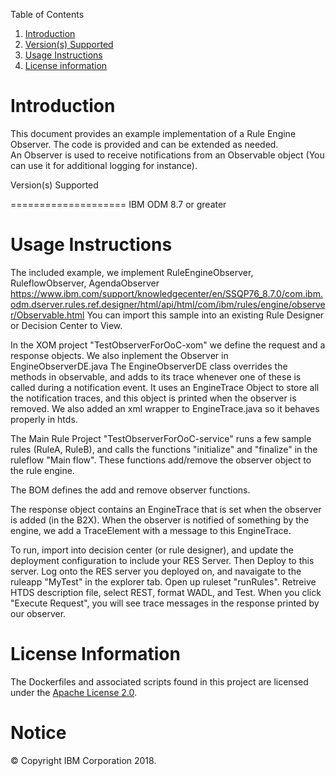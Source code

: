 Table of Contents

1. [Introduction](#intro)
2. [Version(s) Supported](#versions)
3. [Usage Instructions](#instruction)
4. [License information](#license)

Introduction<a name="intro"></a>
============

This document provides an example implementation of a Rule Engine Observer. The code is provided and can be extended as needed.  
An Observer is used to receive notifications from an Observable object (You can use it for additional logging for instance).


Version(s) Supported<a name="versions"></a>

====================
IBM ODM 8.7 or greater

Usage Instructions<a name="instruction"></a>
===================

The included example, we implement RuleEngineObserver, RuleflowObserver, AgendaObserver 
https://www.ibm.com/support/knowledgecenter/en/SSQP76_8.7.0/com.ibm.odm.dserver.rules.ref.designer/html/api/html/com/ibm/rules/engine/observer/Observable.html
You can import this sample into an existing Rule Designer or Decision Center to View.

In the XOM project "TestObserverForOoC-xom" we define the request and a response objects. We also inplement the Observer in EngineObserverDE.java
The EngineObserverDE class overrides the methods in observable, and adds to its trace whenever one of these is called during a notification event. 
It uses an EngineTrace Object to store all the notification traces, and this object is printed when the observer is removed.
We also added an xml wrapper to EngineTrace.java so it behaves properly in htds.

The Main Rule Project "TestObserverForOoC-service" runs a few sample rules (RuleA, RuleB), and calls the functions "initialize" and "finalize" in the ruleflow "Main flow".
These functions add/remove the observer object to the rule engine.

The BOM defines the add and remove observer functions.

The response object contains an EngineTrace that is set when the observer is added (in the B2X).
When the observer is notified of something by the engine, we add a TraceElement with a message to this EngineTrace. 

To run, import into decision center (or rule designer), and update the deployment configuration to include your RES Server. Then Deploy to this server.
Log onto the RES server you deployed on, and navaigate to the ruleapp "MyTest" in the explorer tab. Open up ruleset "runRules". Retreive HTDS description file, select REST, format WADL, and Test.
When you click "Execute Request", you will see trace messages in the response printed by our observer.

License Information<a name="license"></a>
====================
The Dockerfiles and associated scripts found in this project are licensed under the [Apache License 2.0](LICENSE).

# Notice
© Copyright IBM Corporation 2018.